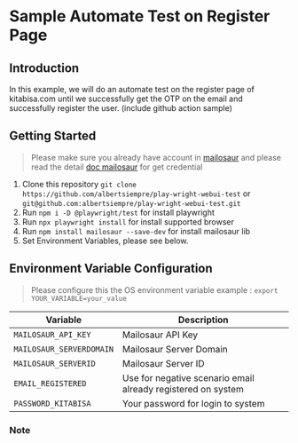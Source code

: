 # **Sample Automate Test on Register Page**

## Introduction
In this example, we will do an automate test on the register page of kitabisa.com until we successfully get the OTP on the email and successfully register the user. (include github action sample)

## Getting Started
> Please make sure you already have account in [mailosaur](https://mailosaur.com/) and please read the detail [doc mailosaur](https://mailosaur.com/docs/) for get credential
 1. Clone this repository `git clone https://github.com/albertsiempre/play-wright-webui-test` or `git@github.com:albertsiempre/play-wright-webui-test.git`
 2. Run `npm i -D @playwright/test` for install playwright
 3. Run `npx playwright install` for install supported browser
 4. Run `npm install mailosaur --save-dev` for install mailosaur lib
 5. Set Environment Variables, please see below.

## Environment Variable Configuration

> Please configure this the OS environment variable
> example : `export YOUR_VARIABLE=your_value`

| Variable | Description
| - | -
| `MAILOSAUR_API_KEY` | Mailosaur API Key
| `MAILOSAUR_SERVERDOMAIN` | Mailosaur Server Domain
| `MAILOSAUR_SERVERID` | Mailosaur Server ID
| `EMAIL_REGISTERED` | Use for negative scenario email already registered on system
| `PASSWORD_KITABISA` | Your password for login to system

### Note
